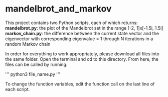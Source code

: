 # mandelbrot_and_markov

This project contains two Python scripts, each of which returns:
__mandelbrot.py__: the plot of the Mandelbrot set in the range [-2, 1]x[-1.5i, 1.5i]
__markov_chain.py__: the difference between the current state vector and the eigenvector with corresponding eigenvalue = 1 through N iterations in a random Markov chain

In order for everything to work appropriately, please download all files into the same folder. Open the terminal and cd to this directory. From here, the files can be called by running:

'''
python3 file_name.py
'''

To change the function variables, edit the function call on the last line of each script.
